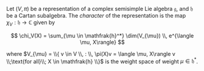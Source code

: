 Let $(V, \pi)$ be a representation of a complex semisimple Lie algebra $\mathfrak{g}$, and $\mathfrak{h}$ be a Cartan subalgebra. The *character* of the representation is the map $\chi_{V}: \mathfrak{h} \to \mathbb{C}$ given by

$$
\chi_V(X) = \sum_{\mu \in \mathfrak{h}^*} \dim(V_{\mu}) \\, e^{\langle \mu, X\rangle}
$$

where $V_{\mu} = \\{ v \in V \\, : \\, \pi(X)v = \langle \mu, X\rangle v \\;\text{for all}\\; X \in \mathfrak{h} \\}$ is the weight space of weight $\mu \in \mathfrak{h}^*$.
